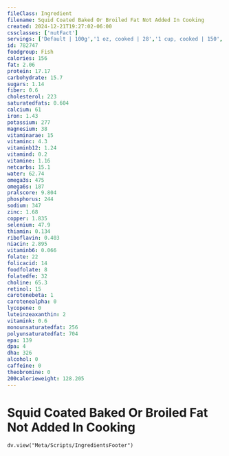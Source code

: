 ```yaml
---
fileClass: Ingredient
filename: Squid Coated Baked Or Broiled Fat Not Added In Cooking
created: 2024-12-21T19:27:02-06:00
cssclasses: ['nutFact']
servings: ['Default | 100g','1 oz, cooked | 28','1 cup, cooked | 150','1 piece | 10']
id: 782747
foodgroup: Fish
calories: 156
fat: 2.06
protein: 17.17
carbohydrate: 15.7
sugars: 1.14
fiber: 0.6
cholesterol: 223
saturatedfats: 0.604
calcium: 61
iron: 1.43
potassium: 277
magnesium: 38
vitaminarae: 15
vitaminc: 4.3
vitaminb12: 1.24
vitamind: 0.2
vitamine: 1.16
netcarbs: 15.1
water: 62.74
omega3s: 475
omega6s: 187
pralscore: 9.804
phosphorus: 244
sodium: 347
zinc: 1.68
copper: 1.835
selenium: 47.9
thiamin: 0.134
riboflavin: 0.403
niacin: 2.895
vitaminb6: 0.066
folate: 22
folicacid: 14
foodfolate: 8
folatedfe: 32
choline: 65.3
retinol: 15
carotenebeta: 1
carotenealpha: 0
lycopene: 0
luteinzeaxanthin: 2
vitamink: 0.6
monounsaturatedfat: 256
polyunsaturatedfat: 704
epa: 139
dpa: 4
dha: 326
alcohol: 0
caffeine: 0
theobromine: 0
200calorieweight: 128.205
---
```


# Squid Coated Baked Or Broiled Fat Not Added In Cooking

```dataviewjs
dv.view("Meta/Scripts/IngredientsFooter")
```